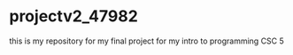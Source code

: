 projectv2_47982
===============

this is my repository for my final project for my intro to programming CSC 5
